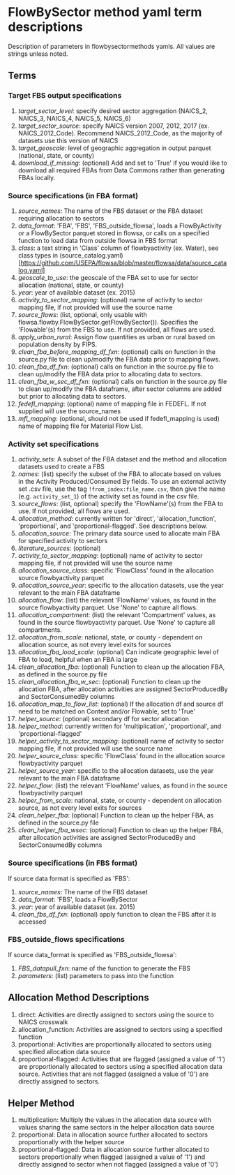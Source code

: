 # FlowBySector method yaml term descriptions
Description of parameters in flowbysectormethods yamls. All values are strings unless noted.

## Terms
### Target FBS output specifications
1. _target_sector_level_: specify desired sector aggregation
   (NAICS_2, NAICS_3, NAICS_4, NAICS_5, NAICS_6)
2. _target_sector_source_: specify NAICS version 2007, 2012, 2017 (ex. NAICS_2012_Code).
   Recommend NAICS_2012_Code, as the majority of datasets use this version of NAICS
3. _target_geoscale_: level of geographic aggregation in output parquet (national, state, or county)
4. _download_if_missing_: (optional) Add and set to 'True' if you would like to download all required
   FBAs from Data Commons rather than generating FBAs locally.

### Source specifications (in FBA format)
1. _source_names_: The name of the FBS dataset or the FBA dataset requiring allocation to sectors
2. _data_format_: 'FBA', 'FBS', 'FBS_outside_flowsa', loads a FlowByActivity or a FlowBySector
   parquet stored in flowsa, or calls on a specified function to load data from outside flowsa in FBS format
3. _class_: a text string in 'Class' column of flowbyactivity (ex. Water), see class types in
   (source_catalog.yaml)[https://github.com/USEPA/flowsa/blob/master/flowsa/data/source_catalog.yaml]
4. _geoscale_to_use_: the geoscale of the FBA set to use for sector allocation
   (national, state, or county)
5. _year_: year of available dataset (ex. 2015)
6. _activity_to_sector_mapping_: (optional) name of activity to sector mapping file, if not provided will use the source name
7. _source_flows_: (list, optional, only usable with flowsa.flowby.FlowBySector.getFlowBySector()). Specifies the 'Flowable'(s) from the FBS to use.
    If not provided, all flows are used.
8. _apply_urban_rural_: Assign flow quantities as urban or rural based on population density by FIPS.
8. _clean_fba_before_mapping_df_fxn_: (optional) calls on function in the source.py file to clean up/modify
   the FBA data prior to mapping flows.
10. _clean_fba_df_fxn_: (optional) calls on function in the source.py file to clean up/modify
   the FBA data prior to allocating data to sectors.
11. _clean_fba_w_sec_df_fxn_: (optional) calls on function in the source.py file to clean up/modify the
   FBA dataframe, after sector columns are added but prior to allocating data to sectors.
12. _fedefl_mapping_: (optional) name of mapping file in FEDEFL. If not supplied will use
   the source_names
13. _mfl_mapping_: (optional, should not be used if fedefl_mapping is used) name of mapping file for Material Flow List.

### Activity set specifications
1. _activity_sets_: A subset of the FBA dataset and the method and allocation datasets used to create a FBS
2. _names_: (list) specify the subset of the FBA to allocate based on values in the
   Activity Produced/Consumed By fields. To use an external activity set .csv file, use the tag `!from_index:file_name.csv`, then give the name (e.g. `activity_set_1`) of the activity set as found in the csv file.
3. _source_flows_: (list, optional) specify the 'FlowName'(s) from the FBA to use.
    If not provided, all flows are used.
4. _allocation_method_: currently written for 'direct', 'allocation_function',
   'proportional', and 'proportional-flagged'. See descriptions below.
5. _allocation_source_: The primary data source used to allocate main FBA for
   specified activity to sectors
6. _literature_sources_: (optional)
7. _activity_to_sector_mapping_: (optional) name of activity to sector mapping file, if not provided will use the source name
8. _allocation_source_class_: specific 'FlowClass' found in the allocation source
   flowbyactivity parquet
9. _allocation_source_year_: specific to the allocation datasets, use the year relevant
   to the main FBA dataframe
10. _allocation_flow_: (list) the relevant 'FlowName' values, as found in the source
   flowbyactivity parquet. Use 'None' to capture all flows.
11. _allocation_compartment_: (list) the relevant 'Compartment' values, as found in the source
   flowbyactivity parquet. Use 'None' to capture all compartments.
12. _allocation_from_scale_: national, state, or county - dependent on allocation source,
   as not every level exits for sources
13. _allocation_fba_load_scale_: (optional) Can indicate geographic level of FBA to load,
    helpful when an FBA ia large
14. _clean_allocation_fba_: (optional) Function to clean up the allocation FBA, as defined in
    the source.py file
15. _clean_allocation_fba_w_sec_: (optional) Function to clean up the allocation FBA, after
    allocation activities are assigned SectorProducedBy and SectorConsumedBy columns
16. _allocation_map_to_flow_list_: (optional) If the allocation df and source df need to be matched
    on Context and/or Flowable, set to 'True'
17. _helper_source_: (optional) secondary df for sector allocation
18. _helper_method_: currently written for 'multiplication', 'proportional', and 'proportional-flagged'
19. _helper_activity_to_sector_mapping_: (optional) name of activity to sector mapping file, if not provided will use the source name
20. _helper_source_class_: specific 'FlowClass' found in the allocation source
    flowbyactivity parquet
21. _helper_source_year_: specific to the allocation datasets, use the year relevant
    to the main FBA dataframe
22. _helper_flow_: (list) the relevant 'FlowName' values, as found in the source
    flowbyactivity parquet
23. _helper_from_scale_: national, state, or county - dependent on allocation source,
    as not every level exits for sources
24. _clean_helper_fba_: (optional) Function to clean up the helper FBA, as defined in
    the source.py file
25. _clean_helper_fba_wsec_: (optional) Function to clean up the helper FBA, after
    allocation activities are assigned SectorProducedBy and SectorConsumedBy columns

### Source specifications (in FBS format)
If source data format is specified as 'FBS':
1. _source_names_: The name of the FBS dataset
2. _data_format_: 'FBS', loads a FlowBySector
3. _year_: year of available dataset (ex. 2015)
4. _clean_fbs_df_fxn_: (optional) apply function to clean the FBS after it is accessed

### FBS_outside_flows specifications
If source data_format is specified as 'FBS_outside_flowsa':
1. _FBS_datapull_fxn_: name of the function to generate the FBS
2. _parameters_: (list) parameters to pass into the function

## Allocation Method Descriptions
1. direct: Activities are directly assigned to sectors using the source to NAICS crosswalk
2. allocation_function: Activities are assigned to sectors using a specified function
3. proportional: Activities are proportionally allocated to sectors using specified allocation data source
4. proportional-flagged: Activities that are flagged (assigned a value of '1') are proportionally allocated
   to sectors using a specified allocation data source. Activities that are not flagged
   (assigned a value of '0') are directly assigned to sectors.

## Helper Method
1. multiplication: Multiply the values in the allocation data source with values sharing the same sectors
   in the helper allocation data source
2. proportional: Data in allocation source further allocated to sectors proportionally with the helper source
3. proportional-flagged: Data in allocation source further allocated to sectors proportionally
   when flagged (assigned a value of '1') and directly assigned to sector when not flagged
   (assigned a value of '0')
